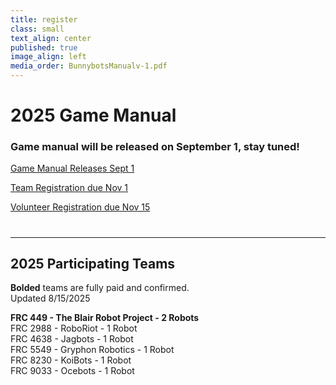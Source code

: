 ```yaml
---
title: register
class: small
text_align: center
published: true
image_align: left
media_order: BunnybotsManualv-1.pdf
---
```


# **2025 Game Manual**
### Game manual will be released on September 1, stay tuned!
[Game Manual Releases Sept 1](BunnybotsManualv-1.pdf?classes=nounderline,button,disabled,btn-block)

[Team Registration due Nov 1](https://forms.gle/dZRbyBvdmtS8w8ct7?classes=nounderline,button,btn-block)

[Volunteer Registration due Nov 15](https://forms.gle/ggjPXdA8v4UwU4Ao6?classes=nounderline,button,btn-block)
# 
---
## **2025 Participating Teams**
**Bolded** teams are fully paid and confirmed. <br>
Updated 8/15/2025 <br>

**FRC 449 - The Blair Robot Project - 2 Robots** <br>
FRC 2988 - RoboRiot - 1 Robot <br>
FRC 4638 - Jagbots - 1 Robot <br>
FRC 5549 - Gryphon Robotics - 1 Robot <br>
FRC 8230 - KoiBots - 1 Robot <br>
FRC 9033 - Ocebots - 1 Robot
